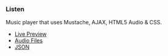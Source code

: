 ### Listen
Music player that uses Mustache, AJAX, HTML5 Audio & CSS.

* [Live Preview](http://development.listen.divshot.io/)
* [Audio Files](listen/tracks.zip)
* [JSON](listen/data.json)
